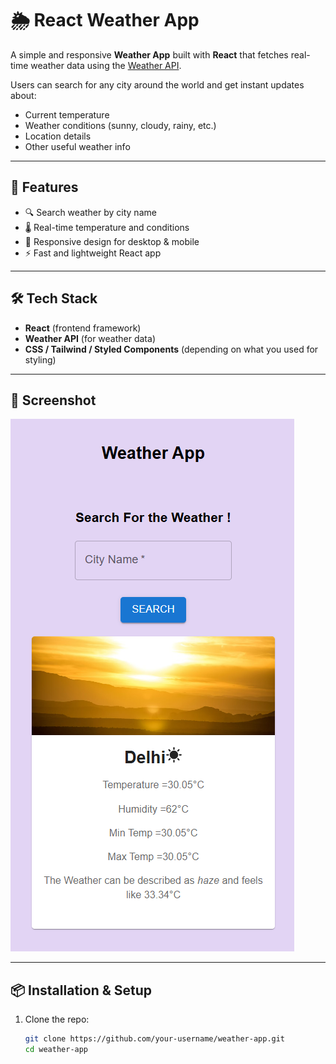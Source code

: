 # 🌦️ React Weather App

A simple and responsive **Weather App** built with **React** that fetches real-time weather data using the [Weather API](https://www.weatherapi.com/).  

Users can search for any city around the world and get instant updates about:
- Current temperature
- Weather conditions (sunny, cloudy, rainy, etc.)
- Location details
- Other useful weather info

---

## 🚀 Features
- 🔍 Search weather by city name
- 🌡️ Real-time temperature and conditions
- 📱 Responsive design for desktop & mobile
- ⚡ Fast and lightweight React app

---

## 🛠️ Tech Stack
- **React** (frontend framework)
- **Weather API** (for weather data)
- **CSS / Tailwind / Styled Components** (depending on what you used for styling)

---

## 📸 Screenshot
![Weather App Screenshot](https://github.com/Naman-Kaushik01/Weather-App/blob/main/app%20-%20preview.png)

---

## 📦 Installation & Setup

1. Clone the repo:
   ```bash
   git clone https://github.com/your-username/weather-app.git
   cd weather-app
